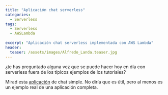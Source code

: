 ```yaml
---
title: "Aplicación chat serverless"
categories:
  - Serverless
tags:
  - Serverless
  - AWSLambda
  
excerpt: "Aplicación chat serverless implementada con AWS Lambda"
header:
  teaser: /assets/images/Alfredo_Landa.teaser.jpg
---
```


¿te has preguntado alguna vez que se puede hacer hoy en día con serverless fuera de los típicos ejemplos de los tutoriales?

Mirad esta [aplicación](https://cloudnative.io/blog/2015/05/lambda-chat/) de chat simple. No diría que es útil, pero al menos es un ejemplo real de una aplicación completa. 
